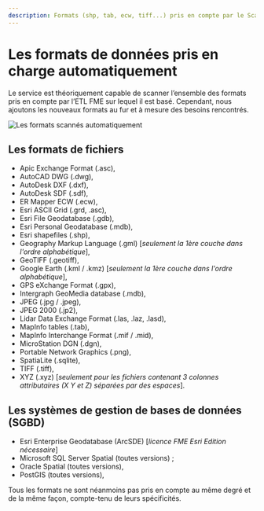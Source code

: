 ```yaml
---
description: Formats (shp, tab, ecw, tiff...) pris en compte par le Scan FME (Isogeo)
---
```


# Les formats de données pris en charge automatiquement

Le service est théoriquement capable de scanner l’ensemble des formats pris en compte par l’ETL FME sur lequel il est basé. Cependant, nous ajoutons les nouveaux formats au fur et à mesure des besoins rencontrés.

![Les formats scannés automatiquement](/assets/scanFME_Formats_WordCloud.png "Chercher les données dans Isogeo")

## Les formats de fichiers

* Apic Exchange Format (.asc),
* AutoCAD DWG (.dwg),
* AutoDesk DXF (.dxf),
* AutoDesk SDF (.sdf),
* ER Mapper ECW (.ecw),
* Esri ASCII Grid (.grd, .asc),
* Esri File Geodatabase (.gdb),
* Esri Personal Geodatabase (.mdb),
* Esri shapefiles (.shp),
* Geography Markup Language (.gml) [*seulement la 1ère couche dans l&apos;ordre alphabétique*],
* GeoTIFF (.geotiff),
* Google Earth (.kml / .kmz) [*seulement la 1ère couche dans l&apos;ordre alphabétique*],
* GPS eXchange Format (.gpx),
* Intergraph GeoMedia database (.mdb),
* JPEG (.jpg / .jpeg),
* JPEG 2000 (.jp2),
* Lidar Data Exchange Format (.las, .laz, .lasd),
* MapInfo tables (.tab),
* MapInfo Interchange Format (.mif / .mid),
* MicroStation DGN (.dgn),
* Portable Network Graphics (.png),
* SpatiaLite (.sqlite),
* TIFF (.tiff),
* XYZ (.xyz) [*seulement pour les fichiers contenant 3 colonnes attributaires (X Y et Z) séparées par des espaces*].

## Les systèmes de gestion de bases de données (SGBD)

* Esri Enterprise Geodatabase (ArcSDE) [*licence FME Esri Edition nécessaire*]
* Microsoft SQL Server Spatial (toutes versions) ;
* Oracle Spatial (toutes versions),
* PostGIS (toutes versions),

Tous les formats ne sont néanmoins pas pris en compte au même degré et de la même façon, compte-tenu de leurs spécificités.
